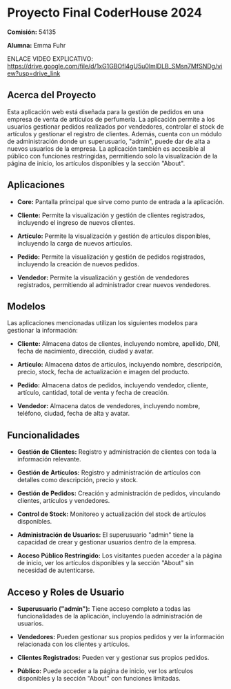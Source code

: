 # Proyecto Final CoderHouse 2024
**Comisión:** 54135

**Alumna:** Emma Fuhr

ENLACE VIDEO EXPLICATIVO: https://drive.google.com/file/d/1xG1GBOfl4gU5u0lmlDLB_SMsn7MfSNDg/view?usp=drive_link

## Acerca del Proyecto

Esta aplicación web está diseñada para la gestión de pedidos en una empresa de venta de artículos de perfumería. La aplicación permite a los usuarios gestionar pedidos realizados por vendedores, controlar el stock de artículos y gestionar el registro de clientes. Además, cuenta con un módulo de administración donde un superusuario, "admin", puede dar de alta a nuevos usuarios de la empresa. La aplicación también es accesible al público con funciones restringidas, permitiendo solo la visualización de la página de inicio, los artículos disponibles y la sección "About".

## Aplicaciones

- **Core:** Pantalla principal que sirve como punto de entrada a la aplicación.
  
- **Cliente:** Permite la visualización y gestión de clientes registrados, incluyendo el ingreso de nuevos clientes.
  
- **Artículo:** Permite la visualización y gestión de artículos disponibles, incluyendo la carga de nuevos artículos.
  
- **Pedido:** Permite la visualización y gestión de pedidos registrados, incluyendo la creación de nuevos pedidos.
  
- **Vendedor:** Permite la visualización y gestión de vendedores registrados, permitiendo al administrador crear nuevos vendedores.

## Modelos

Las aplicaciones mencionadas utilizan los siguientes modelos para gestionar la información:

- **Cliente:** Almacena datos de clientes, incluyendo nombre, apellido, DNI, fecha de nacimiento, dirección, ciudad y avatar.
  
- **Artículo:** Almacena datos de artículos, incluyendo nombre, descripción, precio, stock, fecha de actualización e imagen del producto.
  
- **Pedido:** Almacena datos de pedidos, incluyendo vendedor, cliente, artículo, cantidad, total de venta y fecha de creación.
  
- **Vendedor:** Almacena datos de vendedores, incluyendo nombre, teléfono, ciudad, fecha de alta y avatar.

## Funcionalidades

- **Gestión de Clientes:** Registro y administración de clientes con toda la información relevante.
  
- **Gestión de Artículos:** Registro y administración de artículos con detalles como descripción, precio y stock.
  
- **Gestión de Pedidos:** Creación y administración de pedidos, vinculando clientes, artículos y vendedores.
  
- **Control de Stock:** Monitoreo y actualización del stock de artículos disponibles.
  
- **Administración de Usuarios:** El superusuario "admin" tiene la capacidad de crear y gestionar usuarios dentro de la empresa.
  
- **Acceso Público Restringido:** Los visitantes pueden acceder a la página de inicio, ver los artículos disponibles y la sección "About" sin necesidad de autenticarse.

## Acceso y Roles de Usuario

- **Superusuario ("admin"):** Tiene acceso completo a todas las funcionalidades de la aplicación, incluyendo la administración de usuarios.
  
- **Vendedores:** Pueden gestionar sus propios pedidos y ver la información relacionada con los clientes y artículos.
  
- **Clientes Registrados:** Pueden ver y gestionar sus propios pedidos.
  
- **Público:** Puede acceder a la página de inicio, ver los artículos disponibles y la sección "About" con funciones limitadas.


